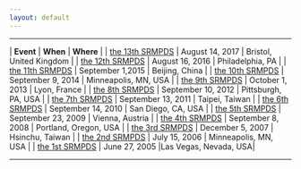 ```yaml
---
layout: default
---
```


---

| __Event__ | __When__ | __Where__ |
| [the 13th SRMPDS](https://sites.google.com/site/srmpds/)     | August 14, 2017 | Bristol, United Kingdom | 
| [the 12th SRMPDS](https://sites.google.com/site/srmpds16/)   | August 16, 2016  | Philadelphia, PA | 
| [the 11th SRMPDS](https://sites.google.com/site/srmpds15/)   | September 1,2015  | Beijing, China | 
| [the 10th SRMPDS](http://www.mcs.anl.gov/~kettimut/srmpds/)  | September 9, 2014  | Minneapolis, MN, USA | 
| [the 9th SRMPDS](http://www.mcs.anl.gov/~kettimut/srmpds13/) | October 1, 2013  | Lyon, France | 
| [the 8th SRMPDS](http://www.mcs.anl.gov/~kettimut/srmpds12/) | September 10, 2012  | Pittsburgh, PA, USA | 
| [the 7th SRMPDS](http://www.mcs.anl.gov/~kettimut/srmpds11/) | September 13, 2011  | Taipei, Taiwan | 
| [the 6th SRMPDS](http://www.mcs.anl.gov/~kettimut/srmpds10/) | September 14, 2010  | San Diego, CA, USA | 
| [the 5th SRMPDS](http://www.mcs.anl.gov/~kettimut/srmpds09/) | September 23, 2009  | Vienna, Austria | 
| [the 4th SRMPDS](http://www.mcs.anl.gov/~kettimut/srmpds08/) | September 8, 2008  | Portland, Oregon, USA | 
| [the 3rd SRMPDS](http://www.mcs.anl.gov/~kettimut/srmpds07/) | December 5, 2007  | Hsinchu, Taiwan | 
| [the 2nd SRMPDS](http://www.mcs.anl.gov/~kettimut/srmpds06/) | July 15, 2006  | Minneapolis, MN, USA | 
| [the 1st SRMPDS](http://www.mcs.anl.gov/~kettimut/srmpds05/) | June 27, 2005  |Las Vegas, Nevada, USA|

---